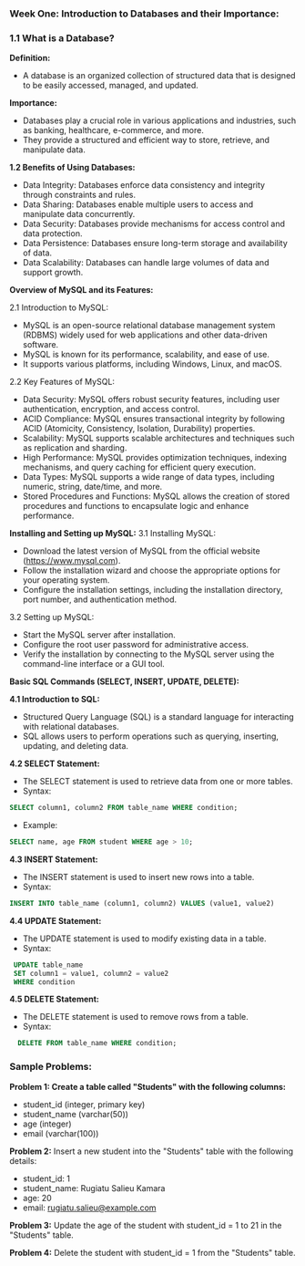 

### Week One:  Introduction to Databases and their Importance:
### 1.1 What is a Database?

**Definition:** 
* A database is an organized collection of structured data that is designed to be easily accessed, managed, and updated.

**Importance:**
* Databases play a crucial role in various applications and industries, such as banking, healthcare, e-commerce, and more.
* They provide a structured and efficient way to store, retrieve, and manipulate data.

**1.2 Benefits of Using Databases:**
* Data Integrity: Databases enforce data consistency and integrity through constraints and rules.
* Data Sharing: Databases enable multiple users to access and manipulate data concurrently.
* Data Security: Databases provide mechanisms for access control and data protection.
* Data Persistence: Databases ensure long-term storage and availability of data.
* Data Scalability: Databases can handle large volumes of data and support growth.

**Overview of MySQL and its Features:**

2.1 Introduction to MySQL:
* MySQL is an open-source relational database management system (RDBMS) widely used for web applications and other data-driven software.
* MySQL is known for its performance, scalability, and ease of use.
* It supports various platforms, including Windows, Linux, and macOS.


2.2 Key Features of MySQL:

* Data Security: MySQL offers robust security features, including user authentication, encryption, and access control.
* ACID Compliance: MySQL ensures transactional integrity by following ACID (Atomicity, Consistency, Isolation, Durability) properties.
* Scalability: MySQL supports scalable architectures and techniques such as replication and sharding.
* High Performance: MySQL provides optimization techniques, indexing mechanisms, and query caching for efficient query execution.
* Data Types: MySQL supports a wide range of data types, including numeric, string, date/time, and more.
* Stored Procedures and Functions: MySQL allows the creation of stored procedures and functions to encapsulate logic and enhance performance.



**Installing and Setting up MySQL:**
3.1 Installing MySQL:

* Download the latest version of MySQL from the official website (https://www.mysql.com).
* Follow the installation wizard and choose the appropriate options for your operating system.
* Configure the installation settings, including the installation directory, port number, and authentication method.

3.2 Setting up MySQL:

* Start the MySQL server after installation.
* Configure the root user password for administrative access.
* Verify the installation by connecting to the MySQL server using the command-line interface or a GUI tool.


**Basic SQL Commands (SELECT, INSERT, UPDATE, DELETE):**

**4.1 Introduction to SQL:**

* Structured Query Language (SQL) is a standard language for interacting with relational databases.
* SQL allows users to perform operations such as querying, inserting, updating, and deleting data.


**4.2 SELECT Statement:**

* The SELECT statement is used to retrieve data from one or more tables.
* Syntax: 

```sql
SELECT column1, column2 FROM table_name WHERE condition;
```
* Example: 

```sql
SELECT name, age FROM student WHERE age > 10;
``` 
**4.3 INSERT Statement:**

* The INSERT statement is used to insert new rows into a table.
* Syntax: 
```sql
INSERT INTO table_name (column1, column2) VALUES (value1, value2)
```
**4.4 UPDATE Statement:**

* The UPDATE statement is used to modify existing data in a table.
* Syntax: 
```sql
 UPDATE table_name 
 SET column1 = value1, column2 = value2 
 WHERE condition
```

**4.5 DELETE Statement:**

* The DELETE statement is used to remove rows from a table.
* Syntax:

```sql
  DELETE FROM table_name WHERE condition;
```
### Sample Problems:

**Problem 1: Create a table called "Students" with the following columns:**


* student_id (integer, primary key)
* student_name (varchar(50))
* age (integer)
* email (varchar(100))

**Problem 2:**
Insert a new student into the "Students" table with the following details:

* student_id: 1
* student_name: Rugiatu Salieu Kamara
* age: 20
* email: rugiatu.salieu@example.com

**Problem 3:**
Update the age of the student with student_id = 1 to 21 in the "Students" table.

**Problem 4:**
Delete the student with student_id = 1 from the "Students" table.

